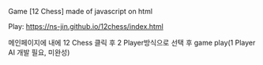 Game [12 Chess] made of javascript on html

Play: https://ns-jin.github.io/12chess/index.html

메인페이지에 내에 12 Chess 클릭 후 2 Player방식으로 선택 후 game play(1 Player AI 개발 필요, 미완성)
